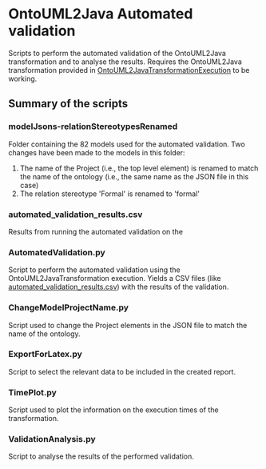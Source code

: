 # OntoUML2Java Automated validation

Scripts to perform the automated validation of the OntoUML2Java transformation and to analyse the results.
Requires the OntoUML2Java transformation provided in [OntoUML2JavaTransformationExecution](../OntoUML2JavaTransformationExecution) to be working.



## Summary of the scripts

### modelJsons-relationStereotypesRenamed
Folder containing the 82 models used
for the automated validation.
Two changes have been made to the models in this folder:
1. The name of the Project (i.e., the top level element) is renamed to match the name of the ontology (i.e., the same name as the JSON file in this case)
2. The relation stereotype 'Formal' is renamed to 'formal'

### automated_validation_results.csv
Results from running the automated validation on the 


### AutomatedValidation.py
Script to perform the automated validation using the OntoUML2JavaTransformation execution.
Yields a CSV files (like [automated_validation_results.csv](automated_validation_results.csv)) with the results of the validation.


### ChangeModelProjectName.py
Script used to change the Project elements in the JSON file to match the name of the ontology.

### ExportForLatex.py
Script to select the relevant data to be included in the created report.

### TimePlot.py
Script used to plot the information on the execution times of the transformation.

### ValidationAnalysis.py
Script to analyse the results of the performed validation.

